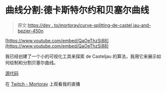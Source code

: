 # 曲线分割:德卡斯特尔约和贝塞尔曲线

> 原文:[https://dev . to/mortoray/curve-splitting-de-castel jau-and-bezier-450n](https://dev.to/mortoray/curve-splitting-de-casteljau-and-bezier-450n)

[https://www.youtube.com/embed/QaOeThzSi88](https://www.youtube.com/embed/QaOeThzSi88)

我已经创建了一个小的可视化工具来探索 de Casteljau 的算法，我用它来展示如何绘制和分割贝塞尔曲线。

[源代码](https://github.com/mortoray/fuse-demos/tree/master/de-casteljau)

在 [Twitch - Mortoray](https://www.twitch.tv/mortoray) 上观看我的直播